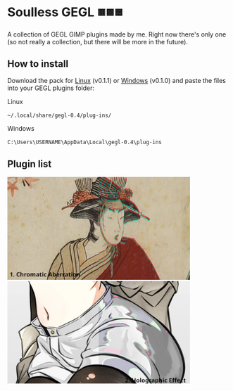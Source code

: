 # Soulless GEGL <sub><sup>🟥🟩🟦</sup></sub>

A collection of GEGL GIMP plugins made by me. Right now there's only one (so not really a collection, but there will be more in the future).

## How to install

Download the pack for [Linux](https://github.com/soulless-tree/soulless-gegl/releases/download/v0.1.0/soulless-gegl-v0.1.0-linux.zip) (v0.1.1) or [Windows](https://github.com/soulless-tree/soulless-gegl/releases/download/v0.1.0/soulless-gegl-v0.1.0-windows.zip) (v0.1.0) and paste the files into your GEGL plugins folder:

Linux
```
~/.local/share/gegl-0.4/plug-ins/
```

Windows
```
C:\Users\USERNAME\AppData\Local\gegl-0.4\plug-ins
```

## Plugin list
  
<picture><img src="list/1.jpg" width="415"></picture><picture><img src="list/2.jpg" width="415"></picture>

